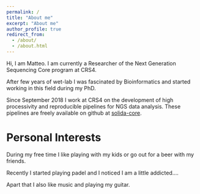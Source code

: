 ```yaml
---
permalink: /
title: "About me"
excerpt: "About me"
author_profile: true
redirect_from: 
  - /about/
  - /about.html
---
```


Hi, I am Matteo. 
I am currently a Researcher of the Next Generation Sequencing Core program at CRS4.

After few years of wet-lab I was fascinated by Bioinformatics and started working in this field during my PhD.

Since September 2018 I work at CRS4 on the development of high processivity and reproducible pipelines for NGS data analysis.
These pipelines are freely available on github at [solida-core](https://github.com/solida-core).


Personal Interests
======
During my free time I like playing with my kids or go out for a beer with my friends.

Recently I started playing padel and I noticed I am a little addicted....

Apart that I also like music and playing my guitar.
